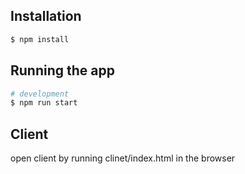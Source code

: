 ## Installation

```bash
$ npm install
```

## Running the app

```bash
# development
$ npm run start
```

## Client

open client by running clinet/index.html in the browser
